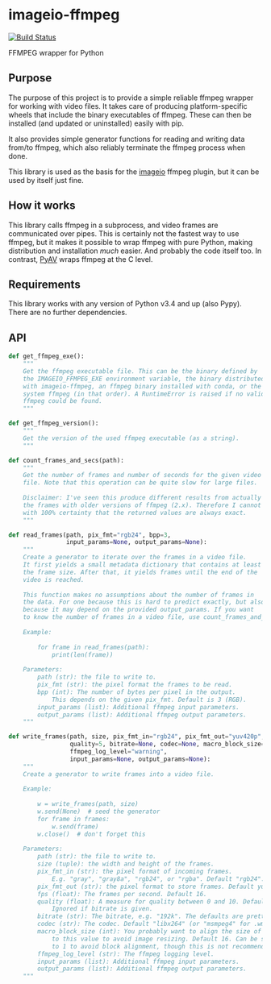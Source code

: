 # imageio-ffmpeg

[![Build Status](https://travis-ci.org/imageio/imageio-ffmpeg.svg?branch=master)](https://travis-ci.org/imageio/imageio-ffmpeg)

FFMPEG wrapper for Python

## Purpose

The purpose of this project is to provide a simple reliable ffmpeg
wrapper for working with video files. It takes care of producing
platform-specific wheels that include the binary executables of ffmpeg.
These can then be installed (and updated or uninstalled) easily with pip.

It also provides simple generator functions for reading and writing data
from/to ffmpeg, which also reliably terminate the ffmpeg process when done.

This library is used as the basis for the
[imageio](https://github.com/imageio/imageio) ffmpeg plugin, but it can
be used by itself just fine.


## How it works

This library calls ffmpeg in a subprocess, and video frames are
communicated over pipes. This is certainly not the fastest way to
use ffmpeg, but it makes it possible to wrap ffmpeg with pure Python,
making distribution and installation *much* easier. And probably
the code itself too. In contrast, [PyAV](https://github.com/mikeboers/PyAV)
wraps ffmpeg at the C level.


## Requirements

This library works with any version of Python v3.4 and up (also Pypy). There
are no further dependencies.


## API

```py
def get_ffmpeg_exe():
    """
    Get the ffmpeg executable file. This can be the binary defined by 
    the IMAGEIO_FFMPEG_EXE environment variable, the binary distributed
    with imageio-ffmpeg, an ffmpeg binary installed with conda, or the
    system ffmpeg (in that order). A RuntimeError is raised if no valid
    ffmpeg could be found.
    """
```



```py
def get_ffmpeg_version():
    """
    Get the version of the used ffmpeg executable (as a string).
    """
```



```py
def count_frames_and_secs(path):
    """
    Get the number of frames and number of seconds for the given video
    file. Note that this operation can be quite slow for large files.
    
    Disclaimer: I've seen this produce different results from actually reading
    the frames with older versions of ffmpeg (2.x). Therefore I cannot say
    with 100% certainty that the returned values are always exact.
    """
```



```py
def read_frames(path, pix_fmt="rgb24", bpp=3,
                input_params=None, output_params=None):
    """
    Create a generator to iterate over the frames in a video file.
    It first yields a small metadata dictionary that contains at least
    the frame size. After that, it yields frames until the end of the
    video is reached.
    
    This function makes no assumptions about the number of frames in
    the data. For one because this is hard to predict exactly, but also
    because it may depend on the provided output_params. If you want
    to know the number of frames in a video file, use count_frames_and_secs().
    
    Example:
    
        for frame in read_frames(path):
            print(len(frame))
    
    Parameters:
        path (str): the file to write to.
        pix_fmt (str): the pixel format the frames to be read.
        bpp (int): The number of bytes per pixel in the output.
            This depends on the given pix_fmt. Default is 3 (RGB).
        input_params (list): Additional ffmpeg input parameters.
        output_params (list): Additional ffmpeg output parameters.
    """
```



```py
def write_frames(path, size, pix_fmt_in="rgb24", pix_fmt_out="yuv420p", fps=16,
                 quality=5, bitrate=None, codec=None, macro_block_size=16,
                 ffmpeg_log_level="warning",
                 input_params=None, output_params=None):
    """
    Create a generator to write frames into a video file.
    
    Example:
    
        w = write_frames(path, size)
        w.send(None)  # seed the generator
        for frame in frames:
            w.send(frame)
        w.close()  # don't forget this
    
    Parameters:
        path (str): the file to write to.
        size (tuple): the width and height of the frames.
        pix_fmt_in (str): the pixel format of incoming frames.
            E.g. "gray", "gray8a", "rgb24", or "rgba". Default "rgb24".
        pix_fmt_out (str): the pixel format to store frames. Default yuv420p".
        fps (float): The frames per second. Default 16.
        quality (float): A measure for quality between 0 and 10. Default 5.
            Ignored if bitrate is given.
        bitrate (str): The bitrate, e.g. "192k". The defaults are pretty good.
        codec (str): The codec. Default "libx264" (or "msmpeg4" for .wmv).
        macro_block_size (int): You probably want to align the size of frames
            to this value to avoid image resizing. Default 16. Can be set
            to 1 to avoid block alignment, though this is not recommended.
        ffmpeg_log_level (str): The ffmpeg logging level.
        input_params (list): Additional ffmpeg input parameters.
        output_params (list): Additional ffmpeg output parameters.
    """
```
